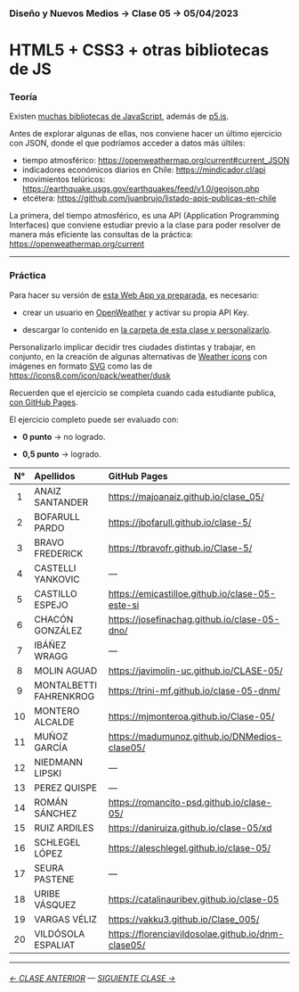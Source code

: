 ### Diseño y Nuevos Medios → Clase 05 → 05/04/2023

# HTML5 + CSS3 + otras bibliotecas de JS

### Teoría

Existen [muchas bibliotecas de JavaScript](https://en.wikipedia.org/wiki/List_of_JavaScript_libraries), además de [p5.js](https://p5js.org/es/). 

Antes de explorar algunas de ellas, nos conviene hacer un último ejercicio con JSON, donde el que podríamos acceder a datos más últiles:

- tiempo atmosférico: https://openweathermap.org/current#current_JSON
- indicadores económicos diarios en Chile: https://mindicador.cl/api
- movimientos telúricos: https://earthquake.usgs.gov/earthquakes/feed/v1.0/geojson.php
- etcétera: https://github.com/juanbrujo/listado-apis-publicas-en-chile

La primera, del tiempo atmosférico, es una API (Application Programming Interfaces) que conviene estudiar previo a la clase para poder resolver de manera más eficiente las consultas de la práctica: https://openweathermap.org/current


- - - - - - - - - 

### Práctica

Para hacer su versión de [esta Web App ya preparada](https://profesorfaco.github.io/dno037-2023/clase-05), es necesario:

- crear un usuario en [OpenWeather](https://home.openweathermap.org/users/sign_in) y activar su propia API Key.

- descargar lo contenido en [la carpeta de esta clase y personalizarlo](https://profesorfaco.github.io/dno037-2023/clase-05).

Personalizarlo implicar decidir tres ciudades distintas y trabajar, en conjunto, en la creación de algunas alternativas de [Weather icons](https://openweathermap.org/weather-conditions) con imágenes en formato [SVG](https://developer.mozilla.org/es/docs/Web/SVG/Tutorial/Introduction) como las de https://icons8.com/icon/pack/weather/dusk

Recuerden que el ejercicio se completa cuando cada estudiante publica, [con GitHub Pages](https://docs.github.com/es/free-pro-team@latest/github/working-with-github-pages/configuring-a-publishing-source-for-your-github-pages-site).

El ejercicio completo puede ser evaluado con:

- **0 punto** → no logrado.

- **0,5 punto** → logrado.

|	N°	|	Apellidos	|	GitHub Pages	|
|:-----:|:----------------|:-------------|
|	1	|	ANAIZ SANTANDER	|	https://majoanaiz.github.io/clase_05/	|
|	2	|	BOFARULL PARDO	|	https://jbofarull.github.io/clase-5/	|
|	3	|	BRAVO FREDERICK	|	https://tbravofr.github.io/Clase-5/	|
|	4	|	CASTELLI YANKOVIC	|	—	|
|	5	|	CASTILLO ESPEJO	|	https://emicastilloe.github.io/clase-05-este-si	|
|	6	|	CHACÓN GONZÁLEZ	|	https://josefinachag.github.io/clase-05-dno/	|
|	7	|	IBÁÑEZ WRAGG	|	—	|
|	8	|	MOLIN AGUAD	|	https://javimolin-uc.github.io/CLASE-05/	|
|	9	|	MONTALBETTI FAHRENKROG	|	https://trini-mf.github.io/clase-05-dnm/	|
|	10	|	MONTERO ALCALDE	|	https://mjmonteroa.github.io/Clase-05/	|
|	11	|	MUÑOZ GARCÍA	|	https://madumunoz.github.io/DNMedios-clase05/	|
|	12	|	NIEDMANN LIPSKI	|	—	|
|	13	|	PEREZ QUISPE	|	—	|
|	14	|	ROMÁN SÁNCHEZ	|	https://romancito-psd.github.io/clase-05/	|
|	15	|	RUIZ ARDILES	|	https://daniruiza.github.io/clase-05/xd	|
|	16	|	SCHLEGEL LÓPEZ	|	https://aleschlegel.github.io/clase-05/	|
|	17	|	SEURA PASTENE	|	—	|
|	18	|	URIBE VÁSQUEZ	|	https://catalinauribev.github.io/clase-05	|
|	19	|	VARGAS VÉLIZ	|	https://vakku3.github.io/Clase_005/	|
|	20	|	VILDÓSOLA ESPALIAT	|	https://florenciavildosolae.github.io/dnm-clase05/	|

- - - - - - -

###### [← CLASE ANTERIOR](https://github.com/profesorfaco/dno037-2023/tree/main/clase-04) — [SIGUIENTE CLASE →](https://github.com/profesorfaco/dno037-2023/tree/main/clase-06)
